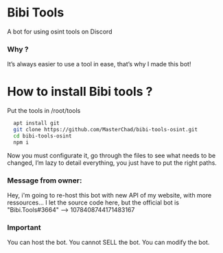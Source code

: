 
# Bibi Tools

A bot for using osint tools on Discord


### Why ?
It’s always easier to use a tool in ease, that’s why I made this bot!



# How to install Bibi tools ?

Put the tools in /root/tools

```bash
  apt install git
  git clone https://github.com/MasterChad/bibi-tools-osint.git
  cd bibi-tools-osint
  npm i
```


Now you must configurate it, go through the files to see what needs to be changed, I’m lazy to detail everything, you just have to put the right paths.
    
### Message from owner:
Hey, i'm going to re-host this bot with new API of my website, with more ressources... I let the source code here, but the official bot is "Bibi.Tools#3664" --> 1078408744171483167
    
### Important
You can host the bot.
You cannot SELL the bot.
You can modify the bot.
